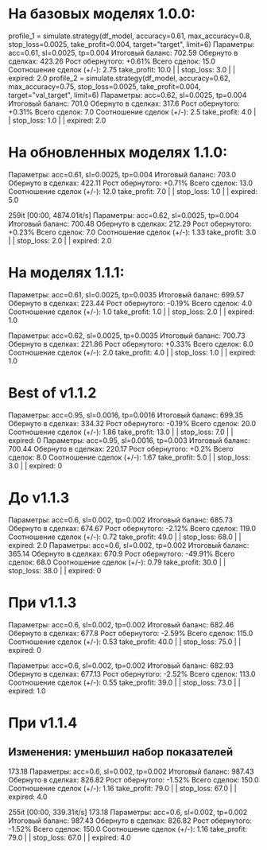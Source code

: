 # На базовых моделях 1.0.0:
profile_1 = simulate.strategy(df_model, accuracy=0.61, max_accuracy=0.8, stop_loss=0.0025, take_profit=0.004, target="target", limit=6)
  Параметры: acc=0.61, sl=0.0025, tp=0.004 
    Итоговый баланс: 702.59 
    Обернуто в сделках: 423.26 
    Рост обернутого: +0.61% 
    Всего сделок: 15.0 
    Соотношение сделок (+/-): 2.75 
    take_profit: 10.0  | |  stop_loss: 3.0  | |  expired: 2.0
profile_2 = simulate.strategy(df_model, accuracy=0.62, max_accuracy=0.75, stop_loss=0.0025, take_profit=0.004, target="val_target", limit=6)
  Параметры: acc=0.62, sl=0.0025, tp=0.004 
    Итоговый баланс: 701.0 
    Обернуто в сделках: 317.6 
    Рост обернутого: +0.31% 
    Всего сделок: 7.0 
    Соотношение сделок (+/-): 2.5 
    take_profit: 4.0  | |  stop_loss: 1.0  | |  expired: 2.0

# На обновленных моделях 1.1.0:
  Параметры: acc=0.61, sl=0.0025, tp=0.004 
    Итоговый баланс: 703.0 
    Обернуто в сделках: 422.11 
    Рост обернутого: +0.71% 
    Всего сделок: 13.0 
    Соотношение сделок (+/-): 12.0 
    take_profit: 7.0  | |  stop_loss: 1.0  | |  expired: 5.0

259it [00:00, 4874.01it/s]
  Параметры: acc=0.62, sl=0.0025, tp=0.004 
    Итоговый баланс: 700.48 
    Обернуто в сделках: 212.29 
    Рост обернутого: +0.23% 
    Всего сделок: 7.0 
    Соотношение сделок (+/-): 1.33 
    take_profit: 3.0  | |  stop_loss: 2.0  | |  expired: 2.0

# На моделях 1.1.1:
  Параметры: acc=0.61, sl=0.0025, tp=0.0035 
    Итоговый баланс: 699.57 
    Обернуто в сделках: 223.44 
    Рост обернутого: -0.19% 
    Всего сделок: 4.0 
    Соотношение сделок (+/-): 1.0 
    take_profit: 1.0  | |  stop_loss: 2.0  | |  expired: 1.0

  Параметры: acc=0.62, sl=0.0025, tp=0.0035 
    Итоговый баланс: 700.73 
    Обернуто в сделках: 221.86 
    Рост обернутого: +0.33% 
    Всего сделок: 6.0 
    Соотношение сделок (+/-): 2.0 
    take_profit: 4.0  | |  stop_loss: 1.0  | |  expired: 1.0


# Best of v1.1.2
  Параметры: acc=0.95, sl=0.0016, tp=0.0016 
    Итоговый баланс: 699.35 
    Обернуто в сделках: 334.32 
    Рост обернутого: -0.19% 
    Всего сделок: 20.0 
    Соотношение сделок (+/-): 1.86 
    take_profit: 13.0  | |  stop_loss: 7.0  | |  expired: 0
  Параметры: acc=0.95, sl=0.0016, tp=0.003 
    Итоговый баланс: 700.44 
    Обернуто в сделках: 220.17 
    Рост обернутого: +0.2% 
    Всего сделок: 8.0 
    Соотношение сделок (+/-): 1.67 
    take_profit: 5.0  | |  stop_loss: 3.0  | |  expired: 0

# До v1.1.3
Параметры: acc=0.6, sl=0.002, tp=0.002 
  Итоговый баланс: 685.73 
  Обернуто в сделках: 674.67 
  Рост обернутого: -2.12% 
  Всего сделок: 119.0 
  Соотношение сделок (+/-): 0.72 
  take_profit: 49.0  | |  stop_loss: 68.0  | |  expired: 2.0
Параметры: acc=0.6, sl=0.002, tp=0.002 
  Итоговый баланс: 365.14 
  Обернуто в сделках: 670.9 
  Рост обернутого: -49.91% 
  Всего сделок: 68.0 
  Соотношение сделок (+/-): 0.79 
  take_profit: 30.0  | |  stop_loss: 38.0  | |  expired: 0

# При v1.1.3
  Параметры: acc=0.6, sl=0.002, tp=0.002 
    Итоговый баланс: 682.46 
    Обернуто в сделках: 677.8 
    Рост обернутого: -2.59% 
    Всего сделок: 115.0 
    Соотношение сделок (+/-): 0.53 
    take_profit: 40.0  | |  stop_loss: 75.0  | |  expired: 0

  Параметры: acc=0.6, sl=0.002, tp=0.002 
    Итоговый баланс: 682.93 
    Обернуто в сделках: 677.13 
    Рост обернутого: -2.52% 
    Всего сделок: 113.0 
    Соотношение сделок (+/-): 0.55 
    take_profit: 39.0  | |  stop_loss: 73.0  | |  expired: 1.0

# При v1.1.4
## Изменения: уменьшил набор показателей
173.18
      Параметры: acc=0.6, sl=0.002, tp=0.002 
       Итоговый баланс: 987.43 
       Обернуто в сделках: 826.82 
       Рост обернутого: -1.52% 
       Всего сделок: 150.0 
       Соотношение сделок (+/-): 1.16 
       take_profit: 79.0  | |  stop_loss: 67.0  | |  expired: 4.0

255it [00:00, 339.31it/s]
173.18
      Параметры: acc=0.6, sl=0.002, tp=0.002 
       Итоговый баланс: 987.43 
       Обернуто в сделках: 826.82 
       Рост обернутого: -1.52% 
       Всего сделок: 150.0 
       Соотношение сделок (+/-): 1.16 
       take_profit: 79.0  | |  stop_loss: 67.0  | |  expired: 4.0